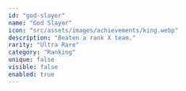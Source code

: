```yaml
---
id: "god-slayer"
name: "God Slayer"
icon: "src/assets/images/achievements/king.webp"
description: "Beaten a rank X team."
rarity: "Ultra Rare"
category: "Ranking"
unique: false
visible: false
enabled: true
---
```

